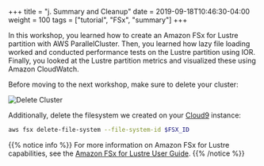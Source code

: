 +++
title = "j. Summary and Cleanup"
date = 2019-09-18T10:46:30-04:00
weight = 100
tags = ["tutorial", "FSx", "summary"]
+++


In this workshop, you learned how to create an Amazon FSx for Lustre partition with AWS ParallelCluster. Then, you learned how lazy file loading worked and conducted performance tests on the Lustre partition using IOR. Finally, you looked at the Lustre partition metrics and visualized these using Amazon CloudWatch.

Before moving to the next workshop, make sure to delete your cluster:

![Delete Cluster](/images/pcluster/pcmanager-delete.png)

Additionally, delete the filesystem we created on your [Cloud9](02-aws-getting-started/04-start_cloud9.html) instance:

```bash
aws fsx delete-file-system --file-system-id $FSX_ID
```

{{% notice info %}}
For more information on Amazon FSx for Lustre capabilities, see the [Amazon FSx for Lustre User Guide](https://docs.aws.amazon.com/fsx/latest/LustreGuide/what-is.html).
{{% /notice %}}

